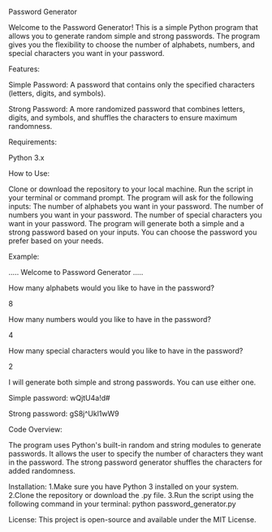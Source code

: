 Password Generator

Welcome to the Password Generator! This is a simple Python program that allows you to generate random simple and strong passwords. The program gives you the flexibility to choose the number of alphabets, numbers, and special characters you want in your password.

Features:

Simple Password: A password that contains only the specified characters (letters, digits, and symbols).

Strong Password: A more randomized password that combines letters, digits, and symbols, and shuffles the characters to ensure maximum randomness.

Requirements:

Python 3.x

How to Use:

Clone or download the repository to your local machine.
Run the script in your terminal or command prompt.
The program will ask for the following inputs:
The number of alphabets you want in your password.
The number of numbers you want in your password.
The number of special characters you want in your password.
The program will generate both a simple and a strong password based on your inputs.
You can choose the password you prefer based on your needs.

Example:

..... Welcome to Password Generator .....

How many alphabets would you like to have in the password?

8

How many numbers would you like to have in the password?

4

How many special characters would you like to have in the password?

2

I will generate both simple and strong passwords. You can use either one.


Simple password: wQjtU4a!d#

Strong password: gS8j^Ukl1wW9

Code Overview:

The program uses Python's built-in random and string modules to generate passwords.
It allows the user to specify the number of characters they want in the password.
The strong password generator shuffles the characters for added randomness.

Installation:
1.Make sure you have Python 3 installed on your system.
2.Clone the repository or download the .py file.
3.Run the script using the following command in your terminal:
python password_generator.py

License:
This project is open-source and available under the MIT License.

